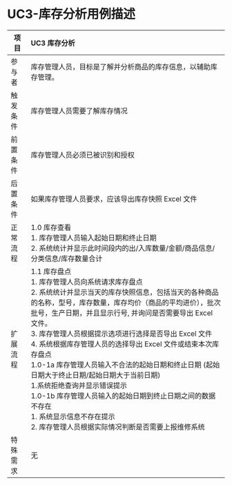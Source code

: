 # UC3-库存分析用例描述

| 项目     | UC3 库存分析                                                 |
| -------- | :----------------------------------------------------------- |
| 参与者   | 库存管理人员，目标是了解并分析商品的库存信息，以辅助库存管理。 |
| 触发条件 | 库存管理人员需要了解库存情况                                 |
| 前置条件 | 库存管理人员必须已被识别和授权                               |
| 后置条件 | 如果库存管理人员要求，应该导出库存快照 Excel 文件            |
| 正常流程 | 1.0 库存查看<br/>    1.  库存管理人员输入起始日期和终止日期 <br/>    2. 系统统计并显示此时间段内的出/入库数量/金额/商品信息/分类信息/库存数量合计 |
| 扩展流程 | 1.1 库存盘点<br/>    1. 库存管理人员向系统请求库存盘点<br/>    2. 系统统计并显示当天的库存快照信息，包括当天的各种商品的名称，型号，库存数量，库存均价（商品的平均进价），批次批号，生产日期，并且显示行号, 并询问是否需要导出 Excel 文件。  <br/>    3. 库存管理人员根据提示选项进行选择是否导出 Excel 文件<br/>    4. 系统根据库存管理人员的选择导出 Excel 文件或结束本次库存盘点<br/>1.0-1a 库存管理人员输入不合法的起始日期和终止日期 (起始日期大于终止日期/起始日期大于当前日期)<br/>    1.系统拒绝查询并显示错误提示 <br/>1.0-1b 库存管理人员输入的起始日期到终止日期之间的数据不存在<br/>    1. 系统显示信息不存在提示<br/>    2. 库存管理人员根据实际情况判断是否需要上报维修系统 |
| 特殊需求 | 无                                                           |

